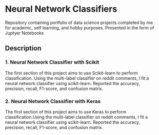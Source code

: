 # Neural Network Classifiers

Repository containing portfolio of data science projects completed by me for academic, self learning, and hobby purposes. Presented in the form of Juptyer Notebooks

## Description

### 1. Neural Network Classifier with Scikit
The first section of this project aims to use Scikit-learn to perform classification. Using the multi-label classifier on reddit comments, I fit a neural network classifier using scikit-learn.  Reported the accuracy, precision, recall, F1-score, and confusion matrix.

### 2. Neural Network Classifier with Keras
The first section of this project aims to use Keras to perform classification.Using the multi-label classifier on reddit comments, I fit a neural network classifier using scikit-learn.  Reported the accuracy, precision, recall, F1-score, and confusion matrix.
